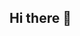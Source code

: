 ## Hi there 👋

<!--
**martincarnerq/martincarnerq** is a ✨ _special_ ✨ repository because its `README.md` (this file) appears on your GitHub profile.

Here are some ideas to get you started:

- 🔭 I’m currently working on quackhackaton
- 🌱 I’m currently studying the MSc Physics with Quantum Dynamics at Imperial College London
- 👯 I’m looking to collaborate on quantum computing projects
- 🤔 I’m looking for help with everything lol
- 💬 Ask away
- 📫 How to reach me: martincarnerq@gmail.com
- 😄 Pronouns: He/Him
- ⚡ Fun fact: Never used github before
-->
